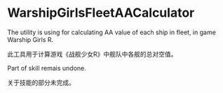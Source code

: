 ﻿# WarshipGirlsFleetAACalculator
The utility is using for calculating AA value of each ship in fleet, in game Warship Girls R.

此工具用于计算游戏《战舰少女R》中舰队中各舰的总对空值。

Part of skill remais undone.

关于技能的部分未完成。
